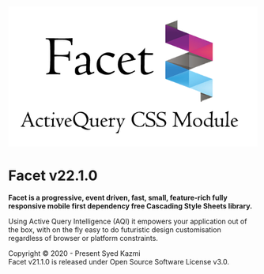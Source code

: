 ![Facet.CSS](facet.css.png)
# Facet v22.1.0
**Facet is a progressive, event driven, fast, small, feature-rich fully responsive mobile first dependency free Cascading Style Sheets library.** 

Using Active Query Intelligence (AQI) it empowers your application out of the box, with on the fly easy to do futuristic design customisation regardless of browser or platform constraints.  

Copyright © 2020 - Present Syed Kazmi<br>
Facet v21.1.0 is released under Open Source Software License v3.0.

